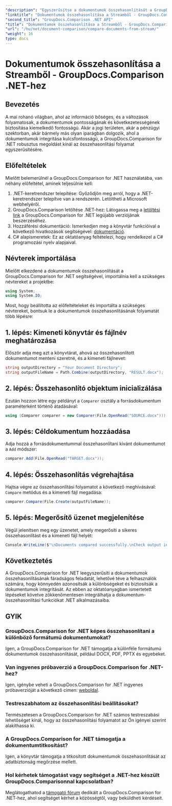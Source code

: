 ```yaml
---
"description": "Egyszerűsítse a dokumentumok összehasonlítását a GroupDocs.Comparison for .NET segítségével. Hasonlítsa össze a dokumentumokat könnyedén, és biztosítsa a pontosságot a fájlok között."
"linktitle": "Dokumentumok összehasonlítása a Streamből - GroupDocs.Comparison .NET-hez"
"second_title": "GroupDocs.Comparison .NET API"
"title": "Dokumentumok összehasonlítása a Streamből - GroupDocs.Comparison .NET-hez"
"url": "/hu/net/document-comparison/compare-documents-from-stream/"
"weight": 16
type: docs
---
```

# Dokumentumok összehasonlítása a Streamből - GroupDocs.Comparison .NET-hez

## Bevezetés
A mai rohanó világban, ahol az információ bőséges, és a változások folyamatosak, a dokumentumok pontosságának és következetességének biztosítása kiemelkedő fontosságú. Akár a jogi területen, akár a pénzügyi szektorban, akár bármely más olyan iparágban dolgozik, ahol a dokumentumok integritása kulcsfontosságú, a GroupDocs.Comparison for .NET robusztus megoldást kínál az összehasonlítási folyamat egyszerűsítésére.
## Előfeltételek
Mielőtt belemerülnél a GroupDocs.Comparison for .NET használatába, van néhány előfeltétel, aminek teljesülnie kell:
1. .NET-keretrendszer telepítése: Győződjön meg arról, hogy a .NET-keretrendszer telepítve van a rendszerén. Letöltheti a Microsoft webhelyéről.
2. GroupDocs.Comparison letöltése .NET-hez: Látogassa meg a [letöltési link](https://releases.groupdocs.com/comparison/net/) a GroupDocs.Comparison for .NET legújabb verziójának beszerzéséhez.
3. Hozzáférési dokumentáció: Ismerkedjen meg a könyvtár funkcióival a következő hivatkozások segítségével: [dokumentáció](https://tutorials.groupdocs.com/comparison/net/).
4. C# alapismeretek: Ez az oktatóanyag feltételezi, hogy rendelkezel a C# programozási nyelv alapjaival.

## Névterek importálása
Mielőtt elkezdené a dokumentumok összehasonlítását a GroupDocs.Comparison for .NET segítségével, importálnia kell a szükséges névtereket a projektbe:
```csharp
using System;
using System.IO;
```
Most, hogy beállította az előfeltételeket és importálta a szükséges névtereket, bontsuk le a dokumentumok összehasonlításának folyamatát több lépésre:
## 1. lépés: Kimeneti könyvtár és fájlnév meghatározása
Először adja meg azt a könyvtárat, ahová az összehasonlított dokumentumot menteni szeretné, és a kimeneti fájlnevet:
```csharp
string outputDirectory = "Your Document Directory";
string outputFileName = Path.Combine(outputDirectory, "RESULT.docx");
```
## 2. lépés: Összehasonlító objektum inicializálása
Ezután hozzon létre egy példányt a `Comparer` osztály a forrásdokumentum paraméterként történő átadásával:
```csharp
using (Comparer comparer = new Comparer(File.OpenRead("SOURCE.docx")))
```
## 3. lépés: Céldokumentum hozzáadása
Adja hozzá a forrásdokumentummal összehasonlítani kívánt dokumentumot a `Add` módszer:
```csharp
comparer.Add(File.OpenRead("TARGET.docx"));
```
## 4. lépés: Összehasonlítás végrehajtása
Hajtsa végre az összehasonlítási folyamatot a következő meghívásával: `Compare` metódus és a kimeneti fájl megadása:
```csharp
comparer.Compare(File.Create(outputFileName));
```
## 5. lépés: Megerősítő üzenet megjelenítése
Végül jelenítsen meg egy üzenetet, amely megerősíti a sikeres összehasonlítást és a kimeneti fájl helyét:
```csharp
Console.WriteLine($"\nDocuments compared successfully.\nCheck output in {outputDirectory}.");
```

## Következtetés
A GroupDocs.Comparison for .NET leegyszerűsíti a dokumentumok összehasonlításának fáradságos feladatát, lehetővé téve a felhasználók számára, hogy könnyedén azonosítsák a különbségeket és biztosítsák a dokumentumok integritását. Az ebben az oktatóanyagban ismertetett lépéseket követve zökkenőmentesen integrálhatja a dokumentum-összehasonlítási funkciókat .NET alkalmazásaiba.
## GYIK
### GroupDocs.Comparison for .NET képes összehasonlítani a különböző formátumú dokumentumokat?
Igen, a GroupDocs.Comparison for .NET támogatja a különféle formátumú dokumentumok összehasonlítását, például DOCX, PDF, PPTX és egyebeket.
### Van ingyenes próbaverzió a GroupDocs.Comparison for .NET-hez?
Igen, igénybe veheti a GroupDocs.Comparison for .NET ingyenes próbaverzióját a következő címen: [weboldal](https://releases.groupdocs.com/).
### Testreszabhatom az összehasonlítási beállításokat?
Természetesen a GroupDocs.Comparison for .NET számos testreszabási lehetőséget kínál, hogy az összehasonlítási folyamatot az Ön igényei szerint alakíthassa ki.
### A GroupDocs.Comparison for .NET támogatja a dokumentumtitkosítást?
Igen, a könyvtár támogatja a titkosított dokumentumok összehasonlítását az adatbiztonság megőrzése mellett.
### Hol kérhetek támogatást vagy segítséget a .NET-hez készült GroupDocs.Comparisonnal kapcsolatban?
Meglátogathatod a [támogató fórum](https://forum.groupdocs.com/c/comparison/12) dedikált a GroupDocs.Comparison for .NET-hez, ahol segítséget kérhet a közösségtől, vagy beküldheti kérdéseit.
